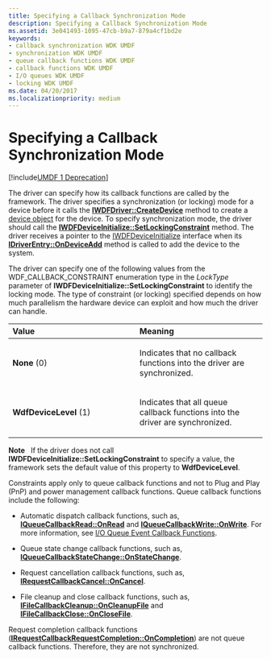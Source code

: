 ```yaml
---
title: Specifying a Callback Synchronization Mode
description: Specifying a Callback Synchronization Mode
ms.assetid: 3e041493-1095-47cb-b9a7-879a4cf1bd2e
keywords:
- callback synchronization WDK UMDF
- synchronization WDK UMDF
- queue callback functions WDK UMDF
- callback functions WDK UMDF
- I/O queues WDK UMDF
- locking WDK UMDF
ms.date: 04/20/2017
ms.localizationpriority: medium
---
```


# Specifying a Callback Synchronization Mode


[!include[UMDF 1 Deprecation](../includes/umdf-1-deprecation.md)]

The driver can specify how its callback functions are called by the framework. The driver specifies a synchronization (or locking) mode for a device before it calls the [**IWDFDriver::CreateDevice**](https://docs.microsoft.com/windows-hardware/drivers/ddi/wudfddi/nf-wudfddi-iwdfdriver-createdevice) method to create a [device object](framework-device-object.md) for the device. To specify synchronization mode, the driver should call the [**IWDFDeviceInitialize::SetLockingConstraint**](https://docs.microsoft.com/windows-hardware/drivers/ddi/wudfddi/nf-wudfddi-iwdfdeviceinitialize-setlockingconstraint) method. The driver receives a pointer to the [IWDFDeviceInitialize](https://docs.microsoft.com/windows-hardware/drivers/ddi/wudfddi/nn-wudfddi-iwdfdeviceinitialize) interface when its [**IDriverEntry::OnDeviceAdd**](https://docs.microsoft.com/windows-hardware/drivers/ddi/wudfddi/nf-wudfddi-idriverentry-ondeviceadd) method is called to add the device to the system.

The driver can specify one of the following values from the WDF\_CALLBACK\_CONSTRAINT enumeration type in the *LockType* parameter of **IWDFDeviceInitialize::SetLockingConstraint** to identify the locking mode. The type of constraint (or locking) specified depends on how much parallelism the hardware device can exploit and how much the driver can handle.

<table>
<colgroup>
<col width="50%" />
<col width="50%" />
</colgroup>
<thead>
<tr class="header">
<th align="left">Value</th>
<th align="left">Meaning</th>
</tr>
</thead>
<tbody>
<tr class="odd">
<td align="left"><p><strong>None</strong> (0)</p></td>
<td align="left"><p>Indicates that no callback functions into the driver are synchronized.</p></td>
</tr>
<tr class="even">
<td align="left"><p><strong>WdfDeviceLevel</strong> (1)</p></td>
<td align="left"><p>Indicates that all queue callback functions into the driver are synchronized.</p></td>
</tr>
</tbody>
</table>

 

**Note**   If the driver does not call **IWDFDeviceInitialize::SetLockingConstraint** to specify a value, the framework sets the default value of this property to **WdfDeviceLevel**.

 

Constraints apply only to queue callback functions and not to Plug and Play (PnP) and power management callback functions. Queue callback functions include the following:

-   Automatic dispatch callback functions, such as, [**IQueueCallbackRead::OnRead**](https://docs.microsoft.com/windows-hardware/drivers/ddi/wudfddi/nf-wudfddi-iqueuecallbackread-onread) and [**IQueueCallbackWrite::OnWrite**](https://docs.microsoft.com/windows-hardware/drivers/ddi/wudfddi/nf-wudfddi-iqueuecallbackwrite-onwrite). For more information, see [I/O Queue Event Callback Functions](i-o-queue-event-callback-functions.md).

-   Queue state change callback functions, such as, [**IQueueCallbackStateChange::OnStateChange**](https://docs.microsoft.com/windows-hardware/drivers/ddi/wudfddi/nf-wudfddi-iqueuecallbackstatechange-onstatechange).

-   Request cancellation callback functions, such as, [**IRequestCallbackCancel::OnCancel**](https://docs.microsoft.com/windows-hardware/drivers/ddi/wudfddi/nf-wudfddi-irequestcallbackcancel-oncancel).

-   File cleanup and close callback functions, such as, [**IFileCallbackCleanup::OnCleanupFile**](https://docs.microsoft.com/windows-hardware/drivers/ddi/wudfddi/nf-wudfddi-ifilecallbackcleanup-oncleanupfile) and [**IFileCallbackClose::OnCloseFile**](https://docs.microsoft.com/windows-hardware/drivers/ddi/wudfddi/nf-wudfddi-ifilecallbackclose-onclosefile).

Request completion callback functions ([**IRequestCallbackRequestCompletion::OnCompletion**](https://docs.microsoft.com/windows-hardware/drivers/ddi/wudfddi/nf-wudfddi-irequestcallbackrequestcompletion-oncompletion)) are not queue callback functions. Therefore, they are not synchronized.

 

 





